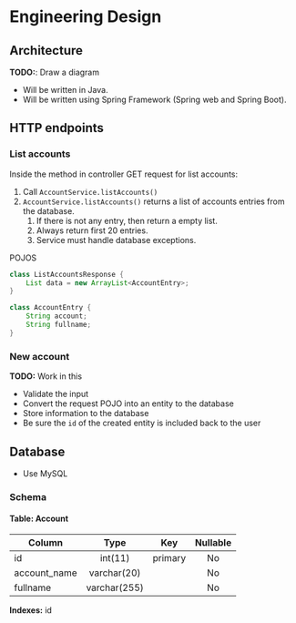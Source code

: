 # Engineering Design

## Architecture

**TODO:**: Draw a diagram

- Will be written in Java.
- Will be written using Spring Framework (Spring web and Spring Boot).

## HTTP endpoints

### List accounts

Inside the method in controller GET request for list accounts:

1. Call `AccountService.listAccounts()`
1. `AccountService.listAccounts()` returns a list of accounts entries from the database.
   1. If there is not any entry, then return a empty list.
   1. Always return first 20 entries.
   1. Service must handle database exceptions.

POJOS

```java
class ListAccountsResponse {
    List data = new ArrayList<AccountEntry>;
}

class AccountEntry {
    String account;
    String fullname;
}
```

### New account

**TODO:** Work in this

- Validate the input
- Convert the request POJO into an entity to the database
- Store information to the database
- Be sure the `id` of the created entity is included back to the user

## Database

- Use MySQL

### Schema

#### Table: Account

| Column   | Type     | Key     |  Nullable  |
| -------- |:--------:|:-------:|:----------:|
| id       | int(11)  | primary |    No
| account_name | varchar(20)  |  |  No |
| fullname | varchar(255)  |  | No  |

**Indexes:** id